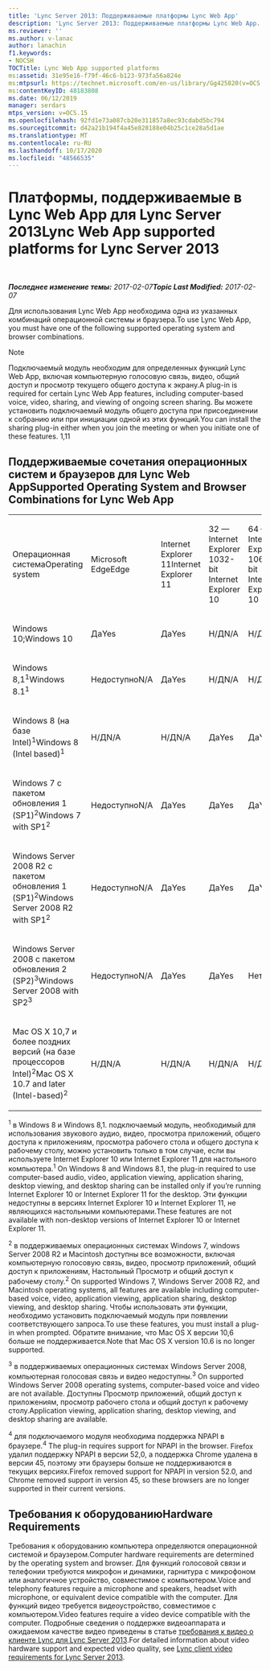 ```yaml
---
title: 'Lync Server 2013: Поддерживаемые платформы Lync Web App'
description: 'Lync Server 2013: Поддерживаемые платформы Lync Web App.'
ms.reviewer: ''
ms.author: v-lanac
author: lanachin
f1.keywords:
- NOCSH
TOCTitle: Lync Web App supported platforms
ms:assetid: 31e95e16-f79f-46c6-b123-973fa56a824e
ms:mtpsurl: https://technet.microsoft.com/en-us/library/Gg425820(v=OCS.15)
ms:contentKeyID: 48183808
ms.date: 06/12/2019
manager: serdars
mtps_version: v=OCS.15
ms.openlocfilehash: 92fd1e73a087cb20e311857a8ec93cdabd5bc794
ms.sourcegitcommit: d42a21b194f4a45e828188e04b25c1ce28a5d1ae
ms.translationtype: MT
ms.contentlocale: ru-RU
ms.lasthandoff: 10/17/2020
ms.locfileid: "48566535"
---
```

# <a name="lync-web-app-supported-platforms-for-lync-server-2013"></a><span data-ttu-id="71f22-103">Платформы, поддерживаемые в Lync Web App для Lync Server 2013</span><span class="sxs-lookup"><span data-stu-id="71f22-103">Lync Web App supported platforms for Lync Server 2013</span></span>

<div data-xmlns="http://www.w3.org/1999/xhtml">

<div class="topic" data-xmlns="http://www.w3.org/1999/xhtml" data-msxsl="urn:schemas-microsoft-com:xslt" data-cs="https://msdn.microsoft.com/">

<div data-asp="https://msdn2.microsoft.com/asp">



</div>

<div id="mainSection">

<div id="mainBody">

<span> </span>

<span data-ttu-id="71f22-104">_**Последнее изменение темы:** 2017-02-07_</span><span class="sxs-lookup"><span data-stu-id="71f22-104">_**Topic Last Modified:** 2017-02-07_</span></span>

<span data-ttu-id="71f22-105">Для использования Lync Web App необходима одна из указанных комбинаций операционной системы и браузера.</span><span class="sxs-lookup"><span data-stu-id="71f22-105">To use Lync Web App, you must have one of the following supported operating system and browser combinations.</span></span>

<div>


> [!NOTE]  
> <span data-ttu-id="71f22-106">Подключаемый модуль необходим для определенных функций Lync Web App, включая компьютерную голосовую связь, видео, общий доступ и просмотр текущего общего доступа к экрану.</span><span class="sxs-lookup"><span data-stu-id="71f22-106">A plug-in is required for certain Lync Web App features, including computer-based voice, video, sharing, and viewing of ongoing screen sharing.</span></span> <span data-ttu-id="71f22-107">Вы можете установить подключаемый модуль общего доступа при присоединении к собранию или при инициации одной из этих функций.</span><span class="sxs-lookup"><span data-stu-id="71f22-107">You can install the sharing plug-in either when you join the meeting or when you initiate one of these features.</span></span> <span data-ttu-id="71f22-108">1,1</span><span class="sxs-lookup"><span data-stu-id="71f22-108">1</span></span><BR>



</div>

<div>

## <a name="supported-operating-system-and-browser-combinations-for-lync-web-app"></a><span data-ttu-id="71f22-109">Поддерживаемые сочетания операционных систем и браузеров для Lync Web App</span><span class="sxs-lookup"><span data-stu-id="71f22-109">Supported Operating System and Browser Combinations for Lync Web App</span></span>


<table style="width:100%;">
<colgroup>
<col style="width: 9%" />
<col style="width: 9%" />
<col style="width: 9%" />
<col style="width: 9%" />
<col style="width: 9%" />
<col style="width: 9%" />
<col style="width: 9%" />
<col style="width: 9%" />
<col style="width: 9%" />
<col style="width: 9%" />
<col style="width: 9%" />
</colgroup>
<tbody>
<tr class="odd">
<td><p><span data-ttu-id="71f22-110">Операционная система</span><span class="sxs-lookup"><span data-stu-id="71f22-110">Operating system</span></span></p></td>
<td><p><span data-ttu-id="71f22-111">Microsoft Edge</span><span class="sxs-lookup"><span data-stu-id="71f22-111">Edge</span></span></p></td>
<td><p><span data-ttu-id="71f22-112">Internet Explorer 11</span><span class="sxs-lookup"><span data-stu-id="71f22-112">Internet Explorer 11</span></span></p></td>
<td><p><span data-ttu-id="71f22-113">32 — Internet Explorer 10</span><span class="sxs-lookup"><span data-stu-id="71f22-113">32-bit Internet Explorer 10</span></span></p></td>
<td><p><span data-ttu-id="71f22-114">64 — Internet Explorer 10</span><span class="sxs-lookup"><span data-stu-id="71f22-114">64-bit Internet Explorer 10</span></span></p></td>
<td><p><span data-ttu-id="71f22-115">32 — Internet Explorer 9</span><span class="sxs-lookup"><span data-stu-id="71f22-115">32-bit Internet Explorer 9</span></span></p></td>
<td><p><span data-ttu-id="71f22-116">64 — Internet Explorer 9</span><span class="sxs-lookup"><span data-stu-id="71f22-116">64-bit Internet Explorer 9</span></span></p></td>
<td><p><span data-ttu-id="71f22-117">Firefox 32 — бит<sup>4</sup></span><span class="sxs-lookup"><span data-stu-id="71f22-117">Firefox 32-bit<sup>4</sup></span></span></p></td>
<td><p><span data-ttu-id="71f22-118">Firefox 64 — бит<sup>4</sup></span><span class="sxs-lookup"><span data-stu-id="71f22-118">Firefox 64-bit<sup>4</sup></span></span></p></td>
<td><p><span data-ttu-id="71f22-119">Safari</span><span class="sxs-lookup"><span data-stu-id="71f22-119">Safari</span></span></p></td>
<td><p><span data-ttu-id="71f22-120">Хром<sup>4</sup></span><span class="sxs-lookup"><span data-stu-id="71f22-120">Chrome<sup>4</sup></span></span></p></td>
</tr>
<tr class="even">
<td><p><span data-ttu-id="71f22-121">Windows 10;</span><span class="sxs-lookup"><span data-stu-id="71f22-121">Windows 10</span></span></p></td>
<td><p><span data-ttu-id="71f22-122">Да</span><span class="sxs-lookup"><span data-stu-id="71f22-122">Yes</span></span></p></td>
<td><p><span data-ttu-id="71f22-123">Да</span><span class="sxs-lookup"><span data-stu-id="71f22-123">Yes</span></span></p></td>
<td><p><span data-ttu-id="71f22-124">Н/Д</span><span class="sxs-lookup"><span data-stu-id="71f22-124">N/A</span></span></p></td>
<td><p><span data-ttu-id="71f22-125">Н/Д</span><span class="sxs-lookup"><span data-stu-id="71f22-125">N/A</span></span></p></td>
<td><p><span data-ttu-id="71f22-126">Н/Д</span><span class="sxs-lookup"><span data-stu-id="71f22-126">N/A</span></span></p></td>
<td><p><span data-ttu-id="71f22-127">Н/Д</span><span class="sxs-lookup"><span data-stu-id="71f22-127">N/A</span></span></p></td>
<td><p><span data-ttu-id="71f22-128">Нет</span><span class="sxs-lookup"><span data-stu-id="71f22-128">No</span></span></p></td>
<td><p><span data-ttu-id="71f22-129">Нет</span><span class="sxs-lookup"><span data-stu-id="71f22-129">No</span></span></p></td>
<td><p><span data-ttu-id="71f22-130">Н/Д</span><span class="sxs-lookup"><span data-stu-id="71f22-130">N/A</span></span></p></td>
<td><p><span data-ttu-id="71f22-131">Нет</span><span class="sxs-lookup"><span data-stu-id="71f22-131">No</span></span></p></td>
</tr>
<tr class="odd">
<td><p><span data-ttu-id="71f22-132">Windows 8,1<sup>1</sup></span><span class="sxs-lookup"><span data-stu-id="71f22-132">Windows 8.1<sup>1</sup></span></span></p></td>
<td><p><span data-ttu-id="71f22-133">Недоступно</span><span class="sxs-lookup"><span data-stu-id="71f22-133">N/A</span></span></p></td>
<td><p><span data-ttu-id="71f22-134">Да</span><span class="sxs-lookup"><span data-stu-id="71f22-134">Yes</span></span></p></td>
<td><p><span data-ttu-id="71f22-135">Н/Д</span><span class="sxs-lookup"><span data-stu-id="71f22-135">N/A</span></span></p></td>
<td><p><span data-ttu-id="71f22-136">Н/Д</span><span class="sxs-lookup"><span data-stu-id="71f22-136">N/A</span></span></p></td>
<td><p><span data-ttu-id="71f22-137">Н/Д</span><span class="sxs-lookup"><span data-stu-id="71f22-137">N/A</span></span></p></td>
<td><p><span data-ttu-id="71f22-138">Н/Д</span><span class="sxs-lookup"><span data-stu-id="71f22-138">N/A</span></span></p></td>
<td><p><span data-ttu-id="71f22-139">Нет</span><span class="sxs-lookup"><span data-stu-id="71f22-139">No</span></span></p></td>
<td><p><span data-ttu-id="71f22-140">Нет</span><span class="sxs-lookup"><span data-stu-id="71f22-140">No</span></span></p></td>
<td><p><span data-ttu-id="71f22-141">Н/Д</span><span class="sxs-lookup"><span data-stu-id="71f22-141">N/A</span></span></p></td>
<td><p><span data-ttu-id="71f22-142">Нет</span><span class="sxs-lookup"><span data-stu-id="71f22-142">No</span></span></p></td>
</tr>
<tr class="even">
<td><p><span data-ttu-id="71f22-143">Windows 8 (на базе Intel)<sup>1</sup></span><span class="sxs-lookup"><span data-stu-id="71f22-143">Windows 8 (Intel based)<sup>1</sup></span></span></p></td>
<td><p><span data-ttu-id="71f22-144">Н/Д</span><span class="sxs-lookup"><span data-stu-id="71f22-144">N/A</span></span></p></td>
<td><p><span data-ttu-id="71f22-145">Н/Д</span><span class="sxs-lookup"><span data-stu-id="71f22-145">N/A</span></span></p></td>
<td><p><span data-ttu-id="71f22-146">Да</span><span class="sxs-lookup"><span data-stu-id="71f22-146">Yes</span></span></p></td>
<td><p><span data-ttu-id="71f22-147">Да</span><span class="sxs-lookup"><span data-stu-id="71f22-147">Yes</span></span></p></td>
<td><p><span data-ttu-id="71f22-148">Н/Д</span><span class="sxs-lookup"><span data-stu-id="71f22-148">N/A</span></span></p></td>
<td><p><span data-ttu-id="71f22-149">Н/Д</span><span class="sxs-lookup"><span data-stu-id="71f22-149">N/A</span></span></p></td>
<td><p><span data-ttu-id="71f22-150">Нет</span><span class="sxs-lookup"><span data-stu-id="71f22-150">No</span></span></p></td>
<td><p><span data-ttu-id="71f22-151">Нет</span><span class="sxs-lookup"><span data-stu-id="71f22-151">No</span></span></p></td>
<td><p><span data-ttu-id="71f22-152">Н/Д</span><span class="sxs-lookup"><span data-stu-id="71f22-152">N/A</span></span></p></td>
<td><p><span data-ttu-id="71f22-153">Нет</span><span class="sxs-lookup"><span data-stu-id="71f22-153">No</span></span></p></td>
</tr>
<tr class="odd">
<td><p><span data-ttu-id="71f22-154">Windows 7 с пакетом обновления 1 (SP1)<sup>2</sup></span><span class="sxs-lookup"><span data-stu-id="71f22-154">Windows 7 with SP1<sup>2</sup></span></span></p></td>
<td><p><span data-ttu-id="71f22-155">Недоступно</span><span class="sxs-lookup"><span data-stu-id="71f22-155">N/A</span></span></p></td>
<td><p><span data-ttu-id="71f22-156">Да</span><span class="sxs-lookup"><span data-stu-id="71f22-156">Yes</span></span></p></td>
<td><p><span data-ttu-id="71f22-157">Да</span><span class="sxs-lookup"><span data-stu-id="71f22-157">Yes</span></span></p></td>
<td><p><span data-ttu-id="71f22-158">Да</span><span class="sxs-lookup"><span data-stu-id="71f22-158">Yes</span></span></p></td>
<td><p><span data-ttu-id="71f22-159">Да</span><span class="sxs-lookup"><span data-stu-id="71f22-159">Yes</span></span></p></td>
<td><p><span data-ttu-id="71f22-160">Да</span><span class="sxs-lookup"><span data-stu-id="71f22-160">Yes</span></span></p></td>
<td><p><span data-ttu-id="71f22-161">Нет</span><span class="sxs-lookup"><span data-stu-id="71f22-161">No</span></span></p></td>
<td><p><span data-ttu-id="71f22-162">Нет</span><span class="sxs-lookup"><span data-stu-id="71f22-162">No</span></span></p></td>
<td><p><span data-ttu-id="71f22-163">Н/Д</span><span class="sxs-lookup"><span data-stu-id="71f22-163">N/A</span></span></p></td>
<td><p><span data-ttu-id="71f22-164">Нет</span><span class="sxs-lookup"><span data-stu-id="71f22-164">No</span></span></p></td>
</tr>
<tr class="even">
<td><p><span data-ttu-id="71f22-165">Windows Server 2008 R2 с пакетом обновления 1 (SP1)<sup>2</sup></span><span class="sxs-lookup"><span data-stu-id="71f22-165">Windows Server 2008 R2 with SP1<sup>2</sup></span></span></p></td>
<td><p><span data-ttu-id="71f22-166">Недоступно</span><span class="sxs-lookup"><span data-stu-id="71f22-166">N/A</span></span></p></td>
<td><p><span data-ttu-id="71f22-167">Да</span><span class="sxs-lookup"><span data-stu-id="71f22-167">Yes</span></span></p></td>
<td><p><span data-ttu-id="71f22-168">Да</span><span class="sxs-lookup"><span data-stu-id="71f22-168">Yes</span></span></p></td>
<td><p><span data-ttu-id="71f22-169">Да</span><span class="sxs-lookup"><span data-stu-id="71f22-169">Yes</span></span></p></td>
<td><p><span data-ttu-id="71f22-170">Да</span><span class="sxs-lookup"><span data-stu-id="71f22-170">Yes</span></span></p></td>
<td><p><span data-ttu-id="71f22-171">Да</span><span class="sxs-lookup"><span data-stu-id="71f22-171">Yes</span></span></p></td>
<td><p><span data-ttu-id="71f22-172">Нет</span><span class="sxs-lookup"><span data-stu-id="71f22-172">No</span></span></p></td>
<td><p><span data-ttu-id="71f22-173">Нет</span><span class="sxs-lookup"><span data-stu-id="71f22-173">No</span></span></p></td>
<td><p><span data-ttu-id="71f22-174">Н/Д</span><span class="sxs-lookup"><span data-stu-id="71f22-174">N/A</span></span></p></td>
<td><p><span data-ttu-id="71f22-175">Нет</span><span class="sxs-lookup"><span data-stu-id="71f22-175">No</span></span></p></td>
</tr>
<tr class="odd">
<td><p><span data-ttu-id="71f22-176">Windows Server 2008 с пакетом обновления 2 (SP2)<sup>3</sup></span><span class="sxs-lookup"><span data-stu-id="71f22-176">Windows Server 2008 with SP2<sup>3</sup></span></span></p></td>
<td><p><span data-ttu-id="71f22-177">Недоступно</span><span class="sxs-lookup"><span data-stu-id="71f22-177">N/A</span></span></p></td>
<td><p><span data-ttu-id="71f22-178">Да</span><span class="sxs-lookup"><span data-stu-id="71f22-178">Yes</span></span></p></td>
<td><p><span data-ttu-id="71f22-179">Да</span><span class="sxs-lookup"><span data-stu-id="71f22-179">Yes</span></span></p></td>
<td><p><span data-ttu-id="71f22-180">Нет</span><span class="sxs-lookup"><span data-stu-id="71f22-180">No</span></span></p></td>
<td><p><span data-ttu-id="71f22-181">Да</span><span class="sxs-lookup"><span data-stu-id="71f22-181">Yes</span></span></p></td>
<td><p><span data-ttu-id="71f22-182">Нет</span><span class="sxs-lookup"><span data-stu-id="71f22-182">No</span></span></p></td>
<td><p><span data-ttu-id="71f22-183">Нет</span><span class="sxs-lookup"><span data-stu-id="71f22-183">No</span></span></p></td>
<td><p><span data-ttu-id="71f22-184">Нет</span><span class="sxs-lookup"><span data-stu-id="71f22-184">No</span></span></p></td>
<td><p><span data-ttu-id="71f22-185">Н/Д</span><span class="sxs-lookup"><span data-stu-id="71f22-185">N/A</span></span></p></td>
<td><p><span data-ttu-id="71f22-186">Нет</span><span class="sxs-lookup"><span data-stu-id="71f22-186">No</span></span></p></td>
</tr>
<tr class="even">
<td><p><span data-ttu-id="71f22-187">Mac OS X 10,7 и более поздних версий (на базе процессоров Intel)<sup>2</sup></span><span class="sxs-lookup"><span data-stu-id="71f22-187">Mac OS X 10.7 and later (Intel-based)<sup>2</sup></span></span></p></td>
<td><p><span data-ttu-id="71f22-188">Н/Д</span><span class="sxs-lookup"><span data-stu-id="71f22-188">N/A</span></span></p></td>
<td><p><span data-ttu-id="71f22-189">Н/Д</span><span class="sxs-lookup"><span data-stu-id="71f22-189">N/A</span></span></p></td>
<td><p><span data-ttu-id="71f22-190">Н/Д</span><span class="sxs-lookup"><span data-stu-id="71f22-190">N/A</span></span></p></td>
<td><p><span data-ttu-id="71f22-191">Н/Д</span><span class="sxs-lookup"><span data-stu-id="71f22-191">N/A</span></span></p></td>
<td><p><span data-ttu-id="71f22-192">Н/Д</span><span class="sxs-lookup"><span data-stu-id="71f22-192">N/A</span></span></p></td>
<td><p><span data-ttu-id="71f22-193">Н/Д</span><span class="sxs-lookup"><span data-stu-id="71f22-193">N/A</span></span></p></td>
<td><p><span data-ttu-id="71f22-194">Нет</span><span class="sxs-lookup"><span data-stu-id="71f22-194">No</span></span></p></td>
<td><p><span data-ttu-id="71f22-195">Нет</span><span class="sxs-lookup"><span data-stu-id="71f22-195">No</span></span></p></td>
<td><p><span data-ttu-id="71f22-196">Да</span><span class="sxs-lookup"><span data-stu-id="71f22-196">Yes</span></span></p></td>
<td><p><span data-ttu-id="71f22-197">Нет</span><span class="sxs-lookup"><span data-stu-id="71f22-197">No</span></span></p></td>
</tr>
</tbody>
</table>


<span data-ttu-id="71f22-198"><sup>1</sup> в Windows 8 и Windows 8,1. подключаемый модуль, необходимый для использования звукового аудио, видео, просмотра приложений, общего доступа к приложениям, просмотра рабочего стола и общего доступа к рабочему столу, можно установить только в том случае, если вы используете Internet Explorer 10 или Internet Explorer 11 для настольного компьютера.</span><span class="sxs-lookup"><span data-stu-id="71f22-198"><sup>1</sup> On Windows 8 and Windows 8.1, the plug-in required to use computer-based audio, video, application viewing, application sharing, desktop viewing, and desktop sharing can be installed only if you’re running Internet Explorer 10 or Internet Explorer 11 for the desktop.</span></span> <span data-ttu-id="71f22-199">Эти функции недоступны в версиях Internet Explorer 10 и Internet Explorer 11, не являющихся настольными компьютерами.</span><span class="sxs-lookup"><span data-stu-id="71f22-199">These features are not available with non-desktop versions of Internet Explorer 10 or Internet Explorer 11.</span></span>

<span data-ttu-id="71f22-200"><sup>2</sup> в поддерживаемых операционных системах Windows 7, windows Server 2008 R2 и Macintosh доступны все возможности, включая компьютерную голосовую связь, видео, просмотр приложений, общий доступ к приложениям, Настольный Просмотр и общий доступ к рабочему столу.</span><span class="sxs-lookup"><span data-stu-id="71f22-200"><sup>2</sup> On supported Windows 7, Windows Server 2008 R2, and Macintosh operating systems, all features are available including computer-based voice, video, application viewing, application sharing, desktop viewing, and desktop sharing.</span></span> <span data-ttu-id="71f22-201">Чтобы использовать эти функции, необходимо установить подключаемый модуль при появлении соответствующего запроса.</span><span class="sxs-lookup"><span data-stu-id="71f22-201">To use these features, you must install a plug-in when prompted.</span></span> <span data-ttu-id="71f22-202">Обратите внимание, что Mac OS X версии 10,6 больше не поддерживается.</span><span class="sxs-lookup"><span data-stu-id="71f22-202">Note that Mac OS X version 10.6 is no longer supported.</span></span>

<span data-ttu-id="71f22-203"><sup>3</sup> в поддерживаемых операционных системах Windows Server 2008, компьютерная голосовая связь и видео недоступны.</span><span class="sxs-lookup"><span data-stu-id="71f22-203"><sup>3</sup> On supported Windows Server 2008 operating systems, computer-based voice and video are not available.</span></span> <span data-ttu-id="71f22-204">Доступны Просмотр приложений, общий доступ к приложениям, просмотр рабочего стола и общий доступ к рабочему столу.</span><span class="sxs-lookup"><span data-stu-id="71f22-204">Application viewing, application sharing, desktop viewing, and desktop sharing are available.</span></span>

<span data-ttu-id="71f22-205"><sup>4</sup>  для подключаемого модуля необходима поддержка NPAPI в браузере.</span><span class="sxs-lookup"><span data-stu-id="71f22-205"><sup>4</sup>  The plug-in requires support for NPAPI in the browser.</span></span> <span data-ttu-id="71f22-206">Firefox удалил поддержку NPAPI в версии 52,0, а поддержка Chrome удалена в версии 45, поэтому эти браузеры больше не поддерживаются в текущих версиях.</span><span class="sxs-lookup"><span data-stu-id="71f22-206">Firefox removed support for NPAPI in version 52.0, and Chrome removed support in version 45, so these browsers are no longer supported in their current versions.</span></span>

</div>

<div>

## <a name="hardware-requirements"></a><span data-ttu-id="71f22-207">Требования к оборудованию</span><span class="sxs-lookup"><span data-stu-id="71f22-207">Hardware Requirements</span></span>

<span data-ttu-id="71f22-208">Требования к оборудованию компьютера определяются операционной системой и браузером.</span><span class="sxs-lookup"><span data-stu-id="71f22-208">Computer hardware requirements are determined by the operating system and browser.</span></span> <span data-ttu-id="71f22-209">Для функций голосовой связи и телефонии требуются микрофон и динамики, гарнитура с микрофоном или аналогичное устройство, совместимое с компьютером.</span><span class="sxs-lookup"><span data-stu-id="71f22-209">Voice and telephony features require a microphone and speakers, headset with microphone, or equivalent device compatible with the computer.</span></span> <span data-ttu-id="71f22-210">Для функций видео требуется видеоустройство, совместимое с компьютером.</span><span class="sxs-lookup"><span data-stu-id="71f22-210">Video features require a video device compatible with the computer.</span></span> <span data-ttu-id="71f22-211">Подробные сведения о поддержке видеоаппарата и ожидаемом качестве видео приведены в статье [требования к видео о клиенте Lync для Lync Server 2013](lync-server-2013-lync-client-video-requirements.md).</span><span class="sxs-lookup"><span data-stu-id="71f22-211">For detailed information about video hardware support and expected video quality, see [Lync client video requirements for Lync Server 2013](lync-server-2013-lync-client-video-requirements.md).</span></span>

</div>

</div>

<span> </span>

</div>

</div>

</div>

